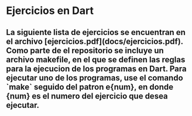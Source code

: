 <h1>
    Ejercicios en Dart
</h1>

<h2>
    La siguiente lista de ejercicios se encuentran en el archivo [ejercicios.pdf](docs/ejercicios.pdf).
    Como parte de el repositorio se incluye un archivo makefile, en el que se definen las reglas para
    la ejecucion de los programas en Dart.
    Para ejecutar uno de los programas, use el comando `make` seguido del patron e{num}, en donde {num} 
    es el numero del ejercicio que desea ejecutar.
</h2>
